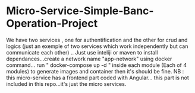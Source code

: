 # Micro-Service-Simple-Banc-Operation-Project

We have two services , one for authentification and the other for crud and logics (just an exemple of two services which work independently but can communicate each other) .. 
Just use inteliji or  maven to install dependances...create a network name "app-network" using docker command... run " docker-compose up -d " inside each module (Each of 4 modules) to generate images and container then it's should be fine.
NB : this micro-service has a frontend part coded with Angular... this part is not included in this repo...it's just the micro services.
